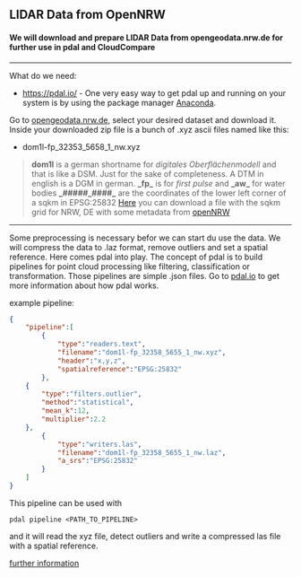 
## LIDAR Data from OpenNRW

#### We will download and prepare LIDAR Data from opengeodata.nrw.de for further use in pdal and CloudCompare
___

What do we need:
- https://pdal.io/ - One very easy way to get pdal up and running on your system is by using the package manager [Anaconda](https://www.anaconda.com/).

Go to [opengeodata.nrw.de](https://www.opengeodata.nrw.de/produkte/geobasis/dom/dom1l/), select your desired dataset and download it. Inside  your downloaded zip file is a bunch of .xyz ascii files named like this:
- dom1l-fp_32353_5658_1_nw.xyz

> __dom1l__ is a german shortname for  _digitales Oberflächenmodell_ and that is like a DSM. Just for the sake of completeness. A DTM in english is a DGM in german.
__\_fp\___ is for _first pulse_ and __\_aw\___ for  water bodies
__\_#####_####\___ are the coordinates of the lower left corner of a sqkm in EPSG:25832
[Here](https://github.com/kratum/geolution-blog-posts/blob/master/gitter_25832_1km_nrw.geojson) you can download a file with the sqkm grid for NRW, DE with some metadata from [openNRW](https://www.opengeodata.nrw.de/produkte/geobasis/dom/dom1l/dom1l_meta.zip)
___
Some preprocessing is necessary befor we can start du use the data. We will compress the data to .laz format, remove outliers and set a spatial reference. Here comes pdal into play. The concept of pdal is to build pipelines for point cloud processing like filtering, classification or transformation. Those pipelines are simple .json files. Go to [pdal.io](https://pdal.io/) to get more information about how pdal works.

example pipeline:
```json
{
    "pipeline":[
        {
            "type":"readers.text",
            "filename":"dom1l-fp_32358_5655_1_nw.xyz",
            "header":"x,y,z",
            "spatialreference":"EPSG:25832"
        },
	{
	    "type":"filters.outlier",
	    "method":"statistical",
	    "mean_k":12,
	    "multiplier":2.2
	},
        {
            "type":"writers.las",
            "filename":"dom1l-fp_32358_5655_1_nw.laz",
            "a_srs":"EPSG:25832"
        }
    ]
}
```
This pipeline can be used with
```
pdal pipeline <PATH_TO_PIPELINE> 
```
and it will read the xyz file, detect outliers and write a compressed las file with a spatial reference.



[further information](https://rapidlasso.com/2017/01/03/first-open-lidar-in-germany/)
<!--stackedit_data:
eyJoaXN0b3J5IjpbNjQ5ODg5NTM3LDEyMzA0OTExMDRdfQ==
-->